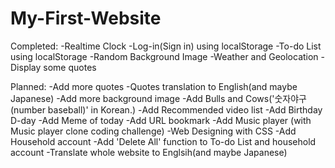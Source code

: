 # My-First-Website

Completed:
-Realtime Clock
-Log-in(Sign in) using localStorage
-To-do List using localStorage
-Random Background Image
-Weather and Geolocation
-Display some quotes

Planned:
-Add more quotes
-Quotes translation to English(and maybe Japanese)
-Add more background image
-Add Bulls and Cows('숫자야구(number baseball)' in Korean.)
-Add Recommended video list
-Add Birthday D-day
-Add Meme of today
-Add URL bookmark
-Add Music player (with Music player clone coding challenge)
-Web Designing with CSS
-Add Household account
-Add 'Delete All' function to To-do List and household account
-Translate whole website to Englsih(and maybe Japanese)
